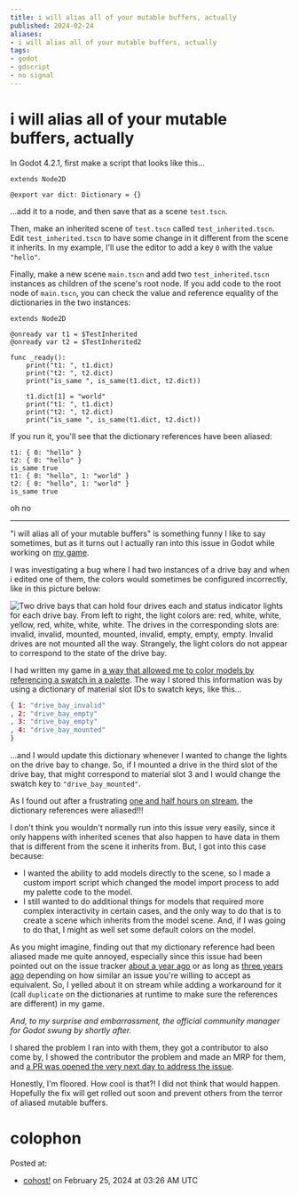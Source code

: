 ```yaml
---
title: i will alias all of your mutable buffers, actually
published: 2024-02-24
aliases:
- i will alias all of your mutable buffers, actually
tags:
- godot
- gdscript
- no signal
---
```


# i will alias all of your mutable buffers, actually

In Godot 4.2.1, first make a script that looks like this...

```gdscript
extends Node2D

@export var dict: Dictionary = {}
```

...add it to a node, and then save that as a scene `test.tscn`.

Then, make an inherited scene of `test.tscn` called `test_inherited.tscn`. Edit `test_inherited.tscn` to have some change in it different from the scene it inherits. In my example, I'll use the editor to add a key `0` with the value `"hello"`.

Finally, make a new scene `main.tscn` and add two `test_inherited.tscn` instances as children of the scene's root node. If you add code to the root node of `main.tscn`, you can check the value and reference equality of the dictionaries in the two instances:

```gdscript
extends Node2D

@onready var t1 = $TestInherited
@onready var t2 = $TestInherited2

func _ready():
	print("t1: ", t1.dict)
	print("t2: ", t2.dict)
	print("is_same ", is_same(t1.dict, t2.dict))
	
	t1.dict[1] = "world"
	print("t1: ", t1.dict)
	print("t2: ", t2.dict)
	print("is_same ", is_same(t1.dict, t2.dict))
```

If you run it, you'll see that the dictionary references have been aliased:

```
t1: { 0: "hello" }
t2: { 0: "hello" }
is_same true
t1: { 0: "hello", 1: "world" }
t2: { 0: "hello", 1: "world" }
is_same true
```

oh no

---

"i will alias all of your mutable buffers" is something funny I like to say sometimes, but as it turns out I actually ran into this issue in Godot while working on [my game](../press-kits/no-signal.md).

I was investigating a bug where I had two instances of a drive bay and when i edited one of them, the colors would sometimes be configured incorrectly, like in this picture below:

![Two drive bays that can hold four drives each and status indicator lights for each drive bay. From left to right, the light colors are: red, white, white, yellow, red, white, white, white. The drives in the corresponding slots are: invalid, invalid, mounted, mounted, invalid, empty, empty, empty. Invalid drives are not mounted all the way. Strangely, the light colors do not appear to correspond to the state of the drive bay.](20240224-drive-bays.png)

I had written my game in [a way that allowed me to color models by referencing a swatch in a palette](20231221.md). The way I stored this information was by using a dictionary of material slot IDs to swatch keys, like this...

```json
{ 1: "drive_bay_invalid"
, 2: "drive_bay_empty"
, 3: "drive_bay_empty"
, 4: "drive_bay_mounted"
}
```

...and I would update this dictionary whenever I wanted to change the lights on the drive bay to change. So, if I mounted a drive in the third slot of the drive bay, that might correspond to material slot 3 and I would change the swatch key to `"drive_bay_mounted"`.

As I found out after a frustrating [one and half hours on stream](https://vods.exodrifter.space/2024/02/22/1830), the dictionary references were aliased!!!

I don't think you wouldn't normally run into this issue very easily, since it only happens with inherited scenes that also happen to have data in them that is different from the scene it inherits from. But, I got into this case because:

- I wanted the ability to add models directly to the scene, so I made a custom import script which changed the model import process to add my palette code to the model.
- I still wanted to do additional things for models that required more complex interactivity in certain cases, and the only way to do that is to create a scene which inherits from the model scene. And, if I was going to do that, I might as well set some default colors on the model.

As you might imagine, finding out that my dictionary reference had been aliased made me quite annoyed, especially since this issue had been pointed out on the issue tracker [about a year ago](https://github.com/godotengine/godot/issues/65589) or as long as [three years ago](https://github.com/godotengine/godot/issues/48038) depending on how similar an issue you're willing to accept as equivalent. So, I yelled about it on stream while adding a workaround for it (call `duplicate` on the dictionaries at runtime to make sure the references are different) in my game.

_And, to my surprise and embarrassment, the official community manager for Godot swung by shortly after._

I shared the problem I ran into with them, they got a contributor to also come by, I showed the contributor the problem and made an MRP for them, and [a PR was opened the very next day to address the issue](https://github.com/godotengine/godot/pull/88741).

Honestly, I'm floored. How cool is that?! I did not think that would happen. Hopefully the fix will get rolled out soon and prevent others from the terror of aliased mutable buffers.

# colophon

Posted at:
- [cohost!](https://cohost.org/exodrifter/post/4678975-i-will-alias-all-of) on February 25, 2024 at 03:26 AM UTC
